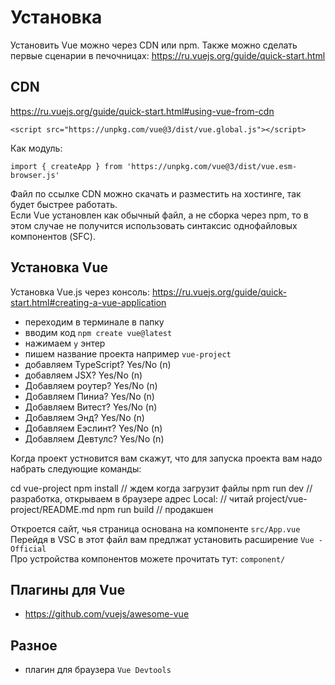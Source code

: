 # Установка
Установить Vue можно через CDN или npm. Также можно сделать первые сценарии в печочницах: https://ru.vuejs.org/guide/quick-start.html

## CDN
https://ru.vuejs.org/guide/quick-start.html#using-vue-from-cdn

    <script src="https://unpkg.com/vue@3/dist/vue.global.js"></script>

Как модуль:

    import { createApp } from 'https://unpkg.com/vue@3/dist/vue.esm-browser.js'

Файл по ссылке CDN можно скачать и разместить на хостинге, так будет быстрее работать.  
Если Vue установлен как обычный файл, а не сборка через npm, то в этом случае не получится использовать синтаксис однофайловых компонентов (SFC).

## Установка Vue
Установка Vue.js через консоль: https://ru.vuejs.org/guide/quick-start.html#creating-a-vue-application

- переходим в терминале в папку
- вводим код `npm create vue@latest`
- нажимаем `y` энтер
- пишем название проекта например `vue-project`
- добавляем TypeScript? Yes/No (n)
- добавляем JSX? Yes/No (n)
- Добавляем роутер? Yes/No (n)
- Добавляем Пиниа? Yes/No (n)
- Добавляем Витест? Yes/No (n)
- Добавляем Энд? Yes/No (n)
- Добавляем Еэслинт? Yes/No (n)
- Добавляем Девтулс? Yes/No (n)

Когда проект устновится вам скажут, что для запуска проекта вам надо набрать следующие команды:

  cd vue-project
  npm install // ждем когда загрузит файлы
  npm run dev // разработка, открываем в браузере адрес Local:
  // читай project/vue-project/README.md
  npm run build // продакшен

Откроется сайт, чья страница основана на компоненте `src/App.vue`  
Перейдя в VSC в этот файл вам предлжат установить расширение `Vue - Official`  
Про устройства компонентов можете прочитать тут: `component/`

## Плагины для Vue
- https://github.com/vuejs/awesome-vue

## Разное
- плагин для браузера `Vue Devtools`
